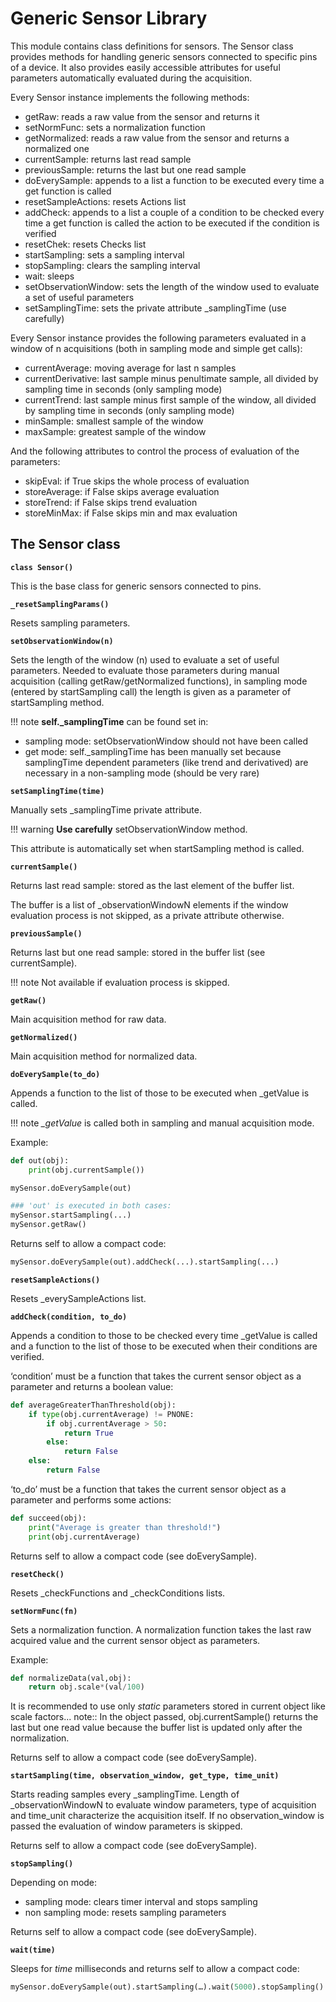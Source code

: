 # Generic Sensor Library

This module contains class definitions for sensors. The Sensor class provides methods for handling generic sensors connected to specific pins of a device. It also provides easily accessible attributes for useful parameters automatically evaluated during the acquisition.

Every Sensor instance implements the following methods:


* getRaw: reads a raw value from the sensor and returns it
* setNormFunc: sets a normalization function
* getNormalized: reads a raw value from the sensor and returns a normalized one
* currentSample: returns last read sample
* previousSample: returns the last but one read sample
* doEverySample: appends to a list a function to be executed every time a get function is called
* resetSampleActions: resets Actions list
* addCheck: appends to a list a couple of a condition to be checked every time a get function is called the action to be executed if the condition is verified
* resetChek: resets Checks list
* startSampling: sets a sampling interval
* stopSampling: clears the sampling interval
* wait: sleeps
* setObservationWindow: sets the length of the window used to evaluate a set of useful parameters
* setSamplingTime: sets the private attribute _samplingTime (use carefully)

Every Sensor instance provides the following parameters evaluated in a window of n acquisitions (both in sampling mode and simple get calls):


* currentAverage: moving average for last n samples
* currentDerivative: last sample minus penultimate sample, all divided by sampling time in seconds (only sampling mode)
* currentTrend: last sample minus first sample of the window, all divided by sampling time in seconds (only sampling mode)
* minSample: smallest sample of the window
* maxSample: greatest sample of the window

And the following attributes to control the process of evaluation of the parameters:


* skipEval: if True skips the whole process of evaluation
* storeAverage: if False skips average evaluation
* storeTrend: if False skips trend evaluation
* storeMinMax: if False skips min and max evaluation

## The Sensor class


**`class Sensor()`**

This is the base class for generic sensors connected to pins.


**`_resetSamplingParams()`**

Resets sampling parameters.


**`setObservationWindow(n)`**

Sets the length of the window (n) used to evaluate a set of useful parameters. Needed to evaluate those parameters during manual acquisition (calling getRaw/getNormalized functions), in sampling mode (entered by startSampling call) the length is given as a parameter of startSampling method.

!!! note
	**self._samplingTime** can be found set in:


* sampling mode: setObservationWindow should not have been called
* get mode: self._samplingTime has been manually set because samplingTime dependent parameters (like trend and derivatived) are necessary in a non-sampling mode (should be very rare)


**`setSamplingTime(time)`**

Manually sets _samplingTime private attribute.

!!! warning
	**Use carefully** setObservationWindow method.

This attribute is automatically set when startSampling method is called.


**`currentSample()`**

Returns last read sample: stored as the last element of the buffer list.

The buffer is a list of _observationWindowN elements if the window evaluation process is not skipped, as a private attribute otherwise.


**`previousSample()`**

Returns last but one read sample: stored in the buffer list (see currentSample).

!!! note
	Not available if evaluation process is skipped.


**`getRaw()`**

Main acquisition method for raw data.


**`getNormalized()`**

Main acquisition method for normalized data.


**`doEverySample(to_do)`**

Appends a function to the list of those to be executed when _getValue is called.

!!! note
	*_getValue* is called both in sampling and manual acquisition mode.

Example:

```py
def out(obj):
    print(obj.currentSample())

mySensor.doEverySample(out)

### 'out' is executed in both cases:
mySensor.startSampling(...)
mySensor.getRaw()
```

Returns self to allow a compact code:

```py
mySensor.doEverySample(out).addCheck(...).startSampling(...)
```


**`resetSampleActions()`**

Resets _everySampleActions list.


**`addCheck(condition, to_do)`**

Appends a condition to those to be checked every time _getValue is called and a function to the list of those to be executed when their conditions are verified.

‘condition’ must be a function that takes the current sensor object as a parameter and returns a boolean value:

```py
def averageGreaterThanThreshold(obj):
    if type(obj.currentAverage) != PNONE:
        if obj.currentAverage > 50:
            return True
        else:
            return False
    else:
        return False
```

‘to_do’ must be a function that takes the current sensor object as a parameter and performs some actions:

```py
def succeed(obj):
    print("Average is greater than threshold!")
    print(obj.currentAverage)
```

Returns self to allow a compact code (see doEverySample).


**`resetCheck()`**

Resets _checkFunctions and _checkConditions lists.


**`setNormFunc(fn)`**

Sets a normalization function. A normalization function takes the last raw acquired value and the current sensor object as parameters.

Example:

```py
def normalizeData(val,obj):
    return obj.scale*(val/100)
```

It is recommended to use only *static* parameters stored in current object like scale factors... note:: In the object passed, obj.currentSample() returns the last but one read value because the buffer list is updated only after the normalization.

Returns self to allow a compact code (see doEverySample).


**`startSampling(time, observation_window, get_type, time_unit)`**

Starts reading samples every _samplingTime. Length of _observationWindowN to evaluate window parameters, type of acquisition and time_unit characterize the acquisition itself.
If no observation_window is passed the evaluation of window parameters is skipped.

Returns self to allow a compact code (see doEverySample).


**`stopSampling()`**

Depending on mode:


* sampling mode: clears timer interval and stops sampling
* non sampling mode: resets sampling parameters

Returns self to allow a compact code (see doEverySample).


**`wait(time)`**

Sleeps for *time* milliseconds and returns self to allow a compact code:

```py
mySensor.doEverySample(out).startSampling(…).wait(5000).stopSampling()
```
<!--stackedit_data:
eyJoaXN0b3J5IjpbMTkyODE5NzQyOCwtMTc5Mjg0MTQyM119
-->